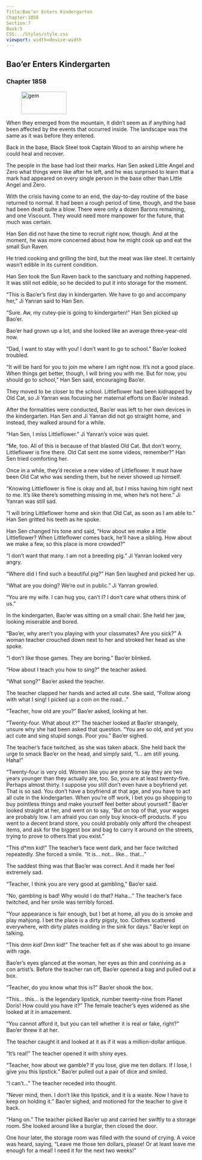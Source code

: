 ```yaml
---
Title:Bao’er Enters Kindergarten 
Chapter:1858 
Section:7 
Book:5 
CSS:../Styles/style.css 
viewport: width=device-width
---
```

  
## Bao’er Enters Kindergarten
### Chapter 1858
  
<figure>
	<img src="../Images/gem.gif" alt="gem" id="gem" width="120" height="60" />
</figure>
  

  
When they emerged from the mountain, it didn’t seem as if anything had been affected by the events that occurred inside. The landscape was the same as it was before they entered.

Back in the base, Black Steel took Captain Wood to an airship where he could heal and recover.

The people in the base had lost their marks. Han Sen asked Little Angel and Zero what things were like after he left, and he was surprised to learn that a mark had appeared on every single person in the base other than Little Angel and Zero.

With the crisis having come to an end, the day-to-day routine of the base returned to normal. It had been a rough period of time, though, and the base had been dealt quite a blow. There were only a dozen Barons remaining, and one Viscount. They would need more manpower for the future, that much was certain.

Han Sen did not have the time to recruit right now, though. And at the moment, he was more concerned about how he might cook up and eat the small Sun Raven.

He tried cooking and grilling the bird, but the meat was like steel. It certainly wasn’t edible in its current condition.

Han Sen took the Sun Raven back to the sanctuary and nothing happened. It was still not edible, so he decided to put it into storage for the moment.

“This is Bao’er’s first day in kindergarten. We have to go and accompany her,” Ji Yanran said to Han Sen.

“Sure. Aw, my cutey-pie is going to kindergarten!” Han Sen picked up Bao’er.

Bao’er had grown up a lot, and she looked like an average three-year-old now.

“Dad, I want to stay with you! I don’t want to go to school.” Bao’er looked troubled.

“It will be hard for you to join me where I am right now. It’s not a good place. When things get better, though, I will bring you with me. But for now, you should go to school,” Han Sen said, encouraging Bao’er.

They moved to be closer to the school. Littleflower had been kidnapped by Old Cat, so Ji Yanran was focusing her maternal efforts on Bao’er instead.

After the formalities were conducted, Bao’er was left to her own devices in the kindergarten. Han Sen and Ji Yanran did not go straight home, and instead, they walked around for a while.

“Han Sen, I miss Littleflower.” Ji Yanran’s voice was quiet.

“Me, too. All of this is because of that blasted Old Cat. But don’t worry, Littleflower is fine there. Old Cat sent me some videos, remember?” Han Sen tried comforting her.

Once in a while, they’d receive a new video of Littleflower. It must have been Old Cat who was sending them, but he never showed up himself.

“Knowing Littleflower is fine is okay and all, but I miss having him right next to me. It’s like there’s something missing in me, when he’s not here.” Ji Yanran was still sad.

“I will bring Littleflower home and skin that Old Cat, as soon as I am able to.” Han Sen gritted his teeth as he spoke.

Han Sen changed his tone and said, “How about we make a little Littleflower? When Littleflower comes back, he’ll have a sibling. How about we make a few, so this place is more crowded?”

“I don’t want that many. I am not a breeding pig.” Ji Yanran looked very angry.

“Where did I find such a beautiful pig?” Han Sen laughed and picked her up.

“What are you doing? We’re out in public.” Ji Yanran growled.

“You are my wife. I can hug you, can’t I? I don’t care what others think of us.”

In the kindergarten, Bao’er was sitting on a small chair. She held her jaw, looking miserable and bored.

“Bao’er, why aren’t you playing with your classmates? Are you sick?” A woman teacher crouched down next to her and stroked her head as she spoke.

“I don’t like those games. They are boring.” Bao’er blinked.

“How about I teach you how to sing?” the teacher asked.

“What song?” Bao’er asked the teacher.

The teacher clapped her hands and acted all cute. She said, “Follow along with what I sing! I picked up a coin on the road…”

“Teacher, how old are you?” Bao’er asked, looking at her.

“Twenty-four. What about it?” The teacher looked at Bao’er strangely, unsure why she had been asked that question. “You are so old, and yet you act cute and sing stupid songs. Poor you.” Bao’er sighed.

The teacher’s face twitched, as she was taken aback. She held back the urge to smack Bao’er on the head, and simply said, “I… am still young. Haha!”

“Twenty-four is very old. Women like you are prone to say they are two years younger than they actually are, too. So, you are at least twenty-five. Perhaps almost thirty. I suppose you still don’t even have a boyfriend yet. That is so sad. You don’t have a boyfriend at that age, and you have to act all cute in the kindergarten. When you’re off work, I bet you go shopping to buy pointless things and make yourself feel better about yourself.” Bao’er looked straight at her, and went on to say, “But on top of that, your wages are probably low. I am afraid you can only buy knock-off products. If you went to a decent brand store, you could probably only afford the cheapest items, and ask for the biggest box and bag to carry it around on the streets, trying to prove to others that you exist.”

“This d*mn kid!” The teacher’s face went dark, and her face twitched repeatedly. She forced a smile. “It is… not… like… that…”

The saddest thing was that Bao’er was correct. And it made her feel extremely sad.

“Teacher, I think you are very good at gambling,” Bao’er said.

“No, gambling is bad! Why would I do that? Haha…” The teacher’s face twitched, and her smile was terribly forced.

“Your appearance is fair enough, but I bet at home, all you do is smoke and play mahjong. I bet the place is a dirty pigsty, too. Clothes scattered everywhere, with dirty plates molding in the sink for days.” Bao’er kept on talking.

“This d*mn kid! D*mn kid!” The teacher felt as if she was about to go insane with rage.

Bao’er’s eyes glanced at the woman, her eyes as thin and conniving as a con artist’s. Before the teacher ran off, Bao’er opened a bag and pulled out a box.

“Teacher, do you know what this is?” Bao’er shook the box.

“This… this… is the legendary lipstick, number twenty-nine from Planet Doris! How could you have it?” The female teacher’s eyes widened as she looked at it in amazement.

“You cannot afford it, but you can tell whether it is real or fake, right?” Bao’er threw it at her.

The teacher caught it and looked at it as if it was a million-dollar antique.

“It’s real!” The teacher opened it with shiny eyes.

“Teacher, how about we gamble? If you lose, give me ten dollars. If I lose, I give you this lipstick.” Bao’er pulled out a pair of dice and smiled.

“I can’t…” The teacher receded into thought.

“Never mind, then. I don’t like this lipstick, and it is a waste. Now I have to keep on holding it.” Bao’er sighed, and motioned for the teacher to give it back.

“Hang on.” The teacher picked Bao’er up and carried her swiftly to a storage room. She looked around like a burglar, then closed the door.

One hour later, the storage room was filled with the sound of crying. A voice was heard, saying, “Leave me those ten dollars, please! Or at least leave me enough for a meal! I need it for the next two weeks!”